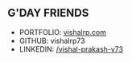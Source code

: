 ## G'DAY FRIENDS

- PORTFOLIO: [vishalrp.com](https://www.vishalrp.com)
- GITHUB: vishalrp73
- LINKEDIN: [/vishal-prakash-v73](https://www.linkedin.com/in/vishal-prakash-v73/)

